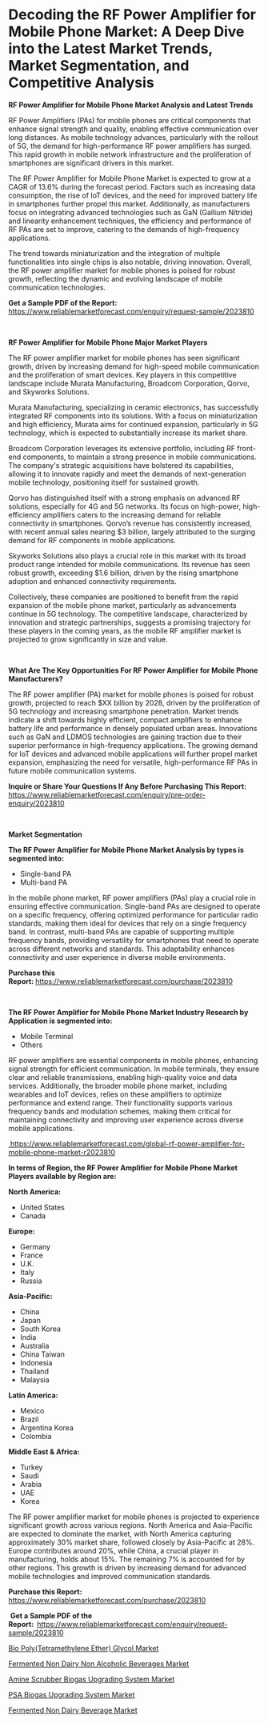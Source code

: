 <p><h1>Decoding the RF Power Amplifier for Mobile Phone Market: A Deep Dive into the Latest Market Trends, Market Segmentation, and Competitive Analysis</h1></p><p><strong>RF Power Amplifier for Mobile Phone Market Analysis and Latest Trends</strong></p>
<p><p>RF Power Amplifiers (PAs) for mobile phones are critical components that enhance signal strength and quality, enabling effective communication over long distances. As mobile technology advances, particularly with the rollout of 5G, the demand for high-performance RF power amplifiers has surged. This rapid growth in mobile network infrastructure and the proliferation of smartphones are significant drivers in this market. </p><p>The RF Power Amplifier for Mobile Phone Market is expected to grow at a CAGR of 13.6% during the forecast period. Factors such as increasing data consumption, the rise of IoT devices, and the need for improved battery life in smartphones further propel this market. Additionally, as manufacturers focus on integrating advanced technologies such as GaN (Gallium Nitride) and linearity enhancement techniques, the efficiency and performance of RF PAs are set to improve, catering to the demands of high-frequency applications. </p><p>The trend towards miniaturization and the integration of multiple functionalities into single chips is also notable, driving innovation. Overall, the RF power amplifier market for mobile phones is poised for robust growth, reflecting the dynamic and evolving landscape of mobile communication technologies.</p></p>
<p><strong>Get a Sample PDF of the Report:&nbsp;</strong> <a href="https://www.reliablemarketforecast.com/enquiry/request-sample/2023810?utm_campaign=1110&utm_medium=2&utm_source=Github&utm_content=ia&utm_term=30102024&utm_id=rf-power-amplifier-for-mobile-phone">https://www.reliablemarketforecast.com/enquiry/request-sample/2023810</a></p>
<p>&nbsp;</p>
<p><strong>RF Power Amplifier for Mobile Phone Major Market Players</strong></p>
<p><p>The RF power amplifier market for mobile phones has seen significant growth, driven by increasing demand for high-speed mobile communication and the proliferation of smart devices. Key players in this competitive landscape include Murata Manufacturing, Broadcom Corporation, Qorvo, and Skyworks Solutions.</p><p>Murata Manufacturing, specializing in ceramic electronics, has successfully integrated RF components into its solutions. With a focus on miniaturization and high efficiency, Murata aims for continued expansion, particularly in 5G technology, which is expected to substantially increase its market share. </p><p>Broadcom Corporation leverages its extensive portfolio, including RF front-end components, to maintain a strong presence in mobile communications. The company's strategic acquisitions have bolstered its capabilities, allowing it to innovate rapidly and meet the demands of next-generation mobile technology, positioning itself for sustained growth.</p><p>Qorvo has distinguished itself with a strong emphasis on advanced RF solutions, especially for 4G and 5G networks. Its focus on high-power, high-efficiency amplifiers caters to the increasing demand for reliable connectivity in smartphones. Qorvo’s revenue has consistently increased, with recent annual sales nearing $3 billion, largely attributed to the surging demand for RF components in mobile applications.</p><p>Skyworks Solutions also plays a crucial role in this market with its broad product range intended for mobile communications. Its revenue has seen robust growth, exceeding $1.6 billion, driven by the rising smartphone adoption and enhanced connectivity requirements.</p><p>Collectively, these companies are positioned to benefit from the rapid expansion of the mobile phone market, particularly as advancements continue in 5G technology. The competitive landscape, characterized by innovation and strategic partnerships, suggests a promising trajectory for these players in the coming years, as the mobile RF amplifier market is projected to grow significantly in size and value.</p></p>
<p>&nbsp;</p>
<p><strong>What Are The Key Opportunities For RF Power Amplifier for Mobile Phone Manufacturers?</strong></p>
<p><p>The RF power amplifier (PA) market for mobile phones is poised for robust growth, projected to reach $XX billion by 2028, driven by the proliferation of 5G technology and increasing smartphone penetration. Market trends indicate a shift towards highly efficient, compact amplifiers to enhance battery life and performance in densely populated urban areas. Innovations such as GaN and LDMOS technologies are gaining traction due to their superior performance in high-frequency applications. The growing demand for IoT devices and advanced mobile applications will further propel market expansion, emphasizing the need for versatile, high-performance RF PAs in future mobile communication systems.</p></p>
<p><strong>Inquire or Share Your Questions If Any Before Purchasing This Report:</strong> <a href="https://www.reliablemarketforecast.com/enquiry/pre-order-enquiry/2023810?utm_campaign=1110&utm_medium=2&utm_source=Github&utm_content=ia&utm_term=30102024&utm_id=rf-power-amplifier-for-mobile-phone">https://www.reliablemarketforecast.com/enquiry/pre-order-enquiry/2023810</a></p>
<p>&nbsp;</p>
<p><strong>Market Segmentation</strong></p>
<p><strong>The RF Power Amplifier for Mobile Phone Market Analysis by types is segmented into:</strong></p>
<p><ul><li>Single-band PA</li><li>Multi-band PA</li></ul></p>
<p><p>In the mobile phone market, RF power amplifiers (PAs) play a crucial role in ensuring effective communication. Single-band PAs are designed to operate on a specific frequency, offering optimized performance for particular radio standards, making them ideal for devices that rely on a single frequency band. In contrast, multi-band PAs are capable of supporting multiple frequency bands, providing versatility for smartphones that need to operate across different networks and standards. This adaptability enhances connectivity and user experience in diverse mobile environments.</p></p>
<p><strong>Purchase this Report:&nbsp;</strong><a href="https://www.reliablemarketforecast.com/purchase/2023810?utm_campaign=1110&utm_medium=2&utm_source=Github&utm_content=ia&utm_term=30102024&utm_id=rf-power-amplifier-for-mobile-phone">https://www.reliablemarketforecast.com/purchase/2023810</a></p>
<p>&nbsp;</p>
<p><strong>The RF Power Amplifier for Mobile Phone Market Industry Research by Application is segmented into:</strong></p>
<p><ul><li>Mobile Terminal</li><li>Others</li></ul></p>
<p><p>RF power amplifiers are essential components in mobile phones, enhancing signal strength for efficient communication. In mobile terminals, they ensure clear and reliable transmissions, enabling high-quality voice and data services. Additionally, the broader mobile phone market, including wearables and IoT devices, relies on these amplifiers to optimize performance and extend range. Their functionality supports various frequency bands and modulation schemes, making them critical for maintaining connectivity and improving user experience across diverse mobile applications.</p></p>
<p><a href="https://www.reliablemarketforecast.com/global-rf-power-amplifier-for-mobile-phone-market-r2023810?utm_campaign=1110&utm_medium=2&utm_source=Github&utm_content=ia&utm_term=30102024&utm_id=rf-power-amplifier-for-mobile-phone">&nbsp;https://www.reliablemarketforecast.com/global-rf-power-amplifier-for-mobile-phone-market-r2023810</a></p>
<p><strong>In terms of Region, the RF Power Amplifier for Mobile Phone Market Players available by Region are:</strong></p>
<p>
    <p> <strong> North America: </strong>
        <ul>
            <li>United States</li>
            <li>Canada</li>
        </ul>
        </p> 
    <p> <strong> Europe: </strong>
        <ul>
            <li>Germany</li>
            <li>France</li>
            <li>U.K.</li>
            <li>Italy</li>
            <li>Russia</li>
        </ul>
        </p> 
    <p> <strong> Asia-Pacific: </strong>
        <ul>
            <li>China</li>
            <li>Japan</li>
            <li>South Korea</li>
            <li>India</li>
            <li>Australia</li>
            <li>China Taiwan</li>
            <li>Indonesia</li>
            <li>Thailand</li>
            <li>Malaysia</li>
        </ul>
        </p> 
    <p> <strong> Latin America: </strong>
        <ul>
            <li>Mexico</li>
            <li>Brazil</li>
            <li>Argentina Korea</li>
            <li>Colombia</li>
        </ul>
        </p> 
    <p> <strong> Middle East & Africa: </strong>
        <ul>
            <li>Turkey</li>
            <li>Saudi</li>
            <li>Arabia</li>
            <li>UAE</li>
            <li>Korea</li>
        </ul>
    </p>
    </p>
<p><p>The RF power amplifier market for mobile phones is projected to experience significant growth across various regions. North America and Asia-Pacific are expected to dominate the market, with North America capturing approximately 30% market share, followed closely by Asia-Pacific at 28%. Europe contributes around 20%, while China, a crucial player in manufacturing, holds about 15%. The remaining 7% is accounted for by other regions. This growth is driven by increasing demand for advanced mobile technologies and improved communication standards.</p></p>
<p><strong>Purchase this Report: </strong><a href="https://www.reliablemarketforecast.com/purchase/2023810?utm_campaign=1110&utm_medium=2&utm_source=Github&utm_content=ia&utm_term=30102024&utm_id=rf-power-amplifier-for-mobile-phone">https://www.reliablemarketforecast.com/purchase/2023810</a></p>
<p>&nbsp;<strong>Get a Sample PDF of the Report:&nbsp;&nbsp;</strong><a href="https://www.reliablemarketforecast.com/enquiry/request-sample/2023810?utm_campaign=1110&utm_medium=2&utm_source=Github&utm_content=ia&utm_term=30102024&utm_id=rf-power-amplifier-for-mobile-phone">https://www.reliablemarketforecast.com/enquiry/request-sample/2023810</a></p>
<p><strong></strong></p>
<p><p><a href="https://www.linkedin.com/pulse/bio-polytetramethylene-ether-glycol-market-size-share-analysis-ehdrc?utm_campaign=1110&utm_medium=2&utm_source=Github&utm_content=ia&utm_term=30102024&utm_id=rf-power-amplifier-for-mobile-phone">Bio Poly(Tetramethylene Ether) Glycol Market</a></p><p><a href="https://github.com/janelbaub6/Market-Research-Report-List-1/blob/main/fermented-non-dairy-non-alcoholic-beverages-market.md?utm_campaign=1110&utm_medium=2&utm_source=Github&utm_content=ia&utm_term=30102024&utm_id=rf-power-amplifier-for-mobile-phone">Fermented Non Dairy Non Alcoholic Beverages Market</a></p><p><a href="https://issuu.com/reportprime-2/docs/amine-scrubber-biogas-upgrading-sys_3664fb61ceee5b?utm_campaign=1110&utm_medium=2&utm_source=Github&utm_content=ia&utm_term=30102024&utm_id=rf-power-amplifier-for-mobile-phone">Amine Scrubber Biogas Upgrading System Market</a></p><p><a href="https://issuu.com/reportprime-2/docs/psa-biogas-upgrading-system-market-_398d5ae0e68325?utm_campaign=1110&utm_medium=2&utm_source=Github&utm_content=ia&utm_term=30102024&utm_id=rf-power-amplifier-for-mobile-phone">PSA Biogas Upgrading System Market</a></p><p><a href="https://github.com/wydramppetrox/Market-Research-Report-List-1/blob/main/fermented-non-dairy-beverage-market.md?utm_campaign=1110&utm_medium=2&utm_source=Github&utm_content=ia&utm_term=30102024&utm_id=rf-power-amplifier-for-mobile-phone">Fermented Non Dairy Beverage Market</a></p></p>
